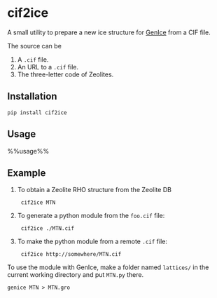 # cif2ice
A small utility to prepare a new ice structure for [GenIce](https://github.com/vitroid/GenIce) from a CIF file.

The source can be

1. A `.cif` file.
2. An URL to a `.cif` file.
3. The three-letter code of Zeolites.

## Installation

    pip install cif2ice

## Usage

%%usage%%

## Example

1. To obtain a Zeolite RHO structure from the Zeolite DB

        cif2ice MTN

2. To generate a python module from the `foo.cif` file:

        cif2ice ./MTN.cif
        
3. To make the python module from a remote `.cif` file:

        cif2ice http://somewhere/MTN.cif

To use the module with GenIce, make a folder named `lattices/` in the current working directory and put `MTN.py` there.

    genice MTN > MTN.gro


   
